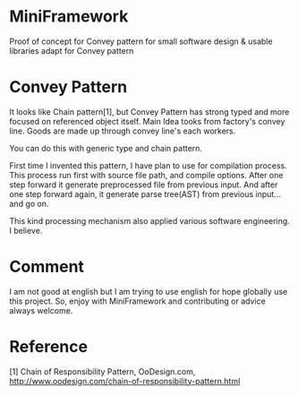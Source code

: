 MiniFramework
=============

Proof of concept for Convey pattern for small software design &amp; usable libraries adapt for Convey pattern


Convey Pattern
=============

It looks like Chain pattern[1], but Convey Pattern has strong typed and more focused on referenced object itself.
Main Idea tooks from factory's convey line. Goods are made up through convey line's each workers.

You can do this with generic type and chain pattern.

First time I invented this pattern, I have plan to use for compilation process. 
This process run first with source file path, and compile options.
After one step forward it generate preprocessed file from previous input.
And after one step forward again, it generate parse tree(AST) from previous input... and go on.

This kind processing mechanism also applied various software engineering. I believe.


Comment
=============
I am not good at english but I am trying to use english for hope globally use this project.
So, enjoy with MiniFramework and contributing or advice always welcome.



Reference
=============

[1] Chain of Responsibility Pattern, OoDesign.com, http://www.oodesign.com/chain-of-responsibility-pattern.html
